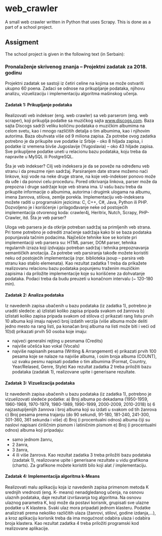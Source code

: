 # web_crawler
A small web crawler written in Python that uses Scrapy. This is done as a part of a school project.

## Assigment
The school project is given in the following text (in Serbain):

### Pronalaženje skrivenog znanja – Projektni zadatak za 2018. godinu

Projektni zadatak se sastoji iz četiri celine na kojima se može ostvariti ukupno 60 poena. Zadaci se
odnose na prikupljanje podataka, njihovu analizu, vizuelizaciju i implementaciju algoritma mašinskog
učenja.

#### Zadatak 1: Prikupljanje podataka
Realizovati veb indekser (eng. web crawler) sa veb parserom (eng. web scraper), koji prikuplja podatke
sa muzičkog sajta www.discogs.com. Baza sajta Discogs sadrži veliku količinu podataka o muzičkim
albumima na celom svetu, kao i mnogo različitih detalja o tim albumima, kao i njihovim autorima. Baza
obuhvata više od 9 miliona zapisa. Za potrebe ovog zadatka potrebno je da prikupite sve podatke iz
Srbije - oko 8 hiljada zapisa, i podatke iz vremena bivše Jugoslavije (Yugoslavia) – oko 43 hiljade zapisa.
Sve prikupljene podatke uneti u relacionu bazu podataka, koju treba da napravite u MySQL ili
PostgreSQL.

Šta je veb indekser?
Cilj veb indeksera je da se poveže na određenu veb stranu i da preuzme njen sadržaj. Parsiranjem date
strane možemo naći linkove, koji vode na neke druge strane, na koje veb-indekser ponovo može da
uđe i da ponovi celu proceduru. Pored otkrivanja linkova, parser može da prepozna i druge sadržaje
koje veb strana ima. U vašu bazu treba da prikupite informacije o albumima, autorima i drugimk
ulogama na albumu, imena žanrova, stilova, zemlje porekla.
Implementaciju veb-indeksera možete raditi u programskim jezicima: C, C++, C#, Java, Python ili PHP.
Dozvoljeno je i korišćenje i prilagođavanje neke od postojećih implementacija otvorenog koda:
crawler4j, Heritrix, Nutch, Scrapy, PHP-Crawler, itd.
Šta je veb parser?

Uloga veb parsera je da otkrije potreban sadržaj sa primljenih veb strana. Pri tome potrebno je odrediti
značenje sadržaja kako bi se baza podataka popunjavala tačnim podacima. Najčešće tehnike koe se
koriste pri implementaciji veb parsera su: HTML parser, DOM parser, tehnika regularnih izraza koji
izdvajaju potreban sadržaj i tehnika prepoznavanja semantičkih anotacija. Za potrebe veb parsiranja
takođe možete koristiti neku od postojećih implementacija (npr. biblioteka jsoup – parsira veb stranu
kao stablo elemenata).
Kao rezultat zadatka 1 treba da prikažete realizovanu relacionu bazu podataka popunjenu traženim
muzičkim zapisima i da priložite implementacije koje su korišćene za dohvatanje podataka. Podaci
treba da budu preuzeti u konačnom intervalu (~ 120-180 min).

#### Zadatak 2: Analiza podataka
Iz navedenih zapisa ubačenih u bazu podataka (iz zadatka 1), potrebno je uraditi sledeće:
a) izlistati koliko zapisa pripada svakom od žanrova
b) izlistati koliko zapisa pripada svakom od stilova
c) prikazati rang listu prvih 10 albuma koji imaju najveći broj izdatih verzija (više albuma
može deliti jedno mesto na rang listi, pa konačan broj albuma na listi može biti i veći
od 10)d) prikazati prvih 50 osoba koje imaju:
* najveći generalni rejting u pesmama (Credits)
* najviše učešća kao vokal (Vocals)
* najviše napisanih pesama (Writing & Arrangement)
e) prikazati prvih 100 pesama koje se nalaze na najviše albuma, i osim broja albuma
(COUNT), uz svaku pesmu napisati podatke o tim albumima (Format, Country,
Year/Relased, Genre, Style)
Kao rezultat zadatka 2 treba priložiti bazu podataka (zadatak 1), realizovane upite i generisane
rezultate.

#### Zadatak 3: Vizuelizacija podataka
Iz navedenih zapisa ubačenih u bazu podataka (iz zadatka 1), potrebno je vizuelizovati sledeće
podatke:
a) Broj albuma po dekadama (1950-1959, 1960-1969, 1970-1979, 1980-1989, 1990-1999,
2000-2009, 2010-2018)
b) 6 najzastupljenijih žanrova i broj albuma koji su izdati u svakom od tih žanrova
c) Broj pesama prema trajanju (do 90 sekundi, 91-180, 181-240, 241-300, 301-360, 361
sekunda i više)
d) Broj (i procentualni odnos) albuma čiji su naslovi napisani ćiriličnim pismom i latiničnim
pismom
e) Broj (i procentualni odnos) albuma koji pripadaju:
* samo jednom žanru,
* 2 žanra,
* 3 žanra,
* 4 ili više žanrova.
Kao rezultat zadatka 3 treba priložiti bazu podataka (zadatak 1), realizovane upite i generisane
rezultate u vidu grafikona (charts). Za grafikone možete koristiti bilo koji alat / implementaciju.

#### Zadatak 4: Implementacija algoritma k-Means
Realizovati malu aplikaciju koja iz navedenih zapisa primenom metoda K srednjih vrednosti (eng. K-
means) nenadgledanog učenja, na osnovu ulaznih podataka, daje rezultat izvršavanja tog algoritma.
Na osnovu ulaznog parametra K, koji može da postavi korisnik, grupisati sve ulazne podatke u K
klastera. Svaki ulaz mora pripadati jednom klasteru. Podatke analizirati prema nekoliko različitih ulaza
(žanrovi, stilovi, godine izdanja,...), a kroz aplikaciju korisnik treba da ima mogućnost odabira ulaza i
odabira broja klastera.
Kao rezultat zadatka 4 treba priložiti programski kod realizovane aplikacije.
